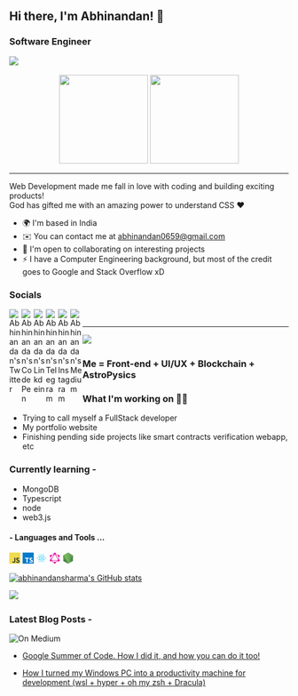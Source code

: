 ## Hi there, I'm Abhinandan! 👋
### Software Engineer

![](https://komarev.com/ghpvc/?username=abhinandansharma&color=blueviolet)
<p align="center"> <img src="https://octodex.github.com/images/daftpunktocat-thomas.gif" height="160" width="160"> <img src="https://octodex.github.com/images/daftpunktocat-guy.gif" height="160" width="160"> </p>

-----------------
Web Development made me fall in love with coding and building exciting products!  
God has gifted me with an amazing power to understand CSS ❤️

* 🌍  I'm based in India
* ✉️  You can contact me at [abhinandan0659@gmail.com](mailto:abhinandan0659@gmail.com)
* 🤝  I'm open to collaborating on interesting projects
* ⚡  I have a Computer Engineering background, but most of the credit goes to Google and Stack Overflow xD

### Socials
<p align="left">

<a href="https://twitter.com/notjustadev">
  <img align="left" alt="Abhinandan's Twitter" width="22px" src="https://user-images.githubusercontent.com/35263182/173191290-b2e8ca4b-2eab-438e-8ad1-603c24bfd2da.png"/>
</a>
<a href="https://codepen.io/abhinandansharma">
  <img align="left" alt="Abhinandan's CodePen" width="22px" src="https://user-images.githubusercontent.com/35263182/173191693-3862a52f-6cf0-4be0-8093-7f50f5819a3f.png" />
</a>
<a href="https://www.linkedin.com/in/abhinandan-sharma-672299150/">
  <img align="left" alt="Abhinandan's Linkdein" width="22px" src="https://user-images.githubusercontent.com/35263182/173191332-989a9e9c-57f9-4d73-b311-d3bcecbc6e48.png" />
</a>
<a href="https://t.me/abhinandan0659">
  <img align="left" alt="Abhinandan's Telegram" width="22px" src="https://user-images.githubusercontent.com/35263182/173191559-3eb57002-e484-4f80-a9e6-8302b546a0b5.png" />
</a>
<a href="https://instagram.com/_abhinandansharma">
  <img align="left" alt="Abhinandan's Instagram" width="22px" src="https://user-images.githubusercontent.com/35263182/173191357-4967e888-c340-4b1b-83c0-c027bd5f0b52.png" />
</a>
 <a href="https://medium.com/@abhinandan0659">
  <img align="left" alt="Abhinandan's Medium" width="22px" src="https://user-images.githubusercontent.com/35263182/173191404-e45bb7e5-e70d-4cab-99c5-bc8056dea12f.png" />
</a>
 
<!-- <a href="https://github.com/abhinandansharma">
  <img align="left" alt="Abhinandan's Github" width="22px" src="https://cdn.jsdelivr.net/npm/simple-icons@v3/icons/github.svg" />
</a>
<a href="https://www.facebook.com/abhinandan0659">
  <img align="left" alt="Abhinandan's Facebook" width="22px" src="https://cdn.jsdelivr.net/npm/simple-icons@v3/icons/facebook.svg" />
</a>-->

</p>

<br/>

------

<a href="https://www.twitter.com/notjustadev" target="_blank" rel="noreferrer"><img
src="https://img.shields.io/twitter/follow/notjustadev?logo=twitter&style=for-the-badge&color=0891b2&labelColor=171717"
/></a>

### Me = Front-end + UI/UX + Blockchain + AstroPysics 
<!--
- 🔭 I’m currently working on ...
- 🌱 I’m currently learning ...
- 👯 I’m looking to collaborate on ...
- 🤔 I’m looking for help with ...
- 💬 Ask me about ...
- 📫 How to reach me: ...
- 😄 Pronouns: ...
- ⚡ Fun fact: ...

-->
### What I'm working on 👨‍💻 
- Trying to call myself a FullStack developer
- My portfolio website
- Finishing pending side projects like smart contracts verification webapp, etc

### Currently learning -
- MongoDB
- Typescript
- node
- web3.js

#### - Languages and Tools ...
<p>
<code><img height="20" src="https://raw.githubusercontent.com/github/explore/80688e429a7d4ef2fca1e82350fe8e3517d3494d/topics/javascript/javascript.png"></code>
<code><img height="20" src="https://raw.githubusercontent.com/github/explore/80688e429a7d4ef2fca1e82350fe8e3517d3494d/topics/typescript/typescript.png"></code>
<code><img height="20" src="https://raw.githubusercontent.com/github/explore/80688e429a7d4ef2fca1e82350fe8e3517d3494d/topics/react/react.png"></code>
<code><img height="20" src="https://raw.githubusercontent.com/github/explore/5c058a388828bb5fde0bcafd4bc867b5bb3f26f3/topics/graphql/graphql.png"></code>
<code><img height="20" src="https://raw.githubusercontent.com/github/explore/80688e429a7d4ef2fca1e82350fe8e3517d3494d/topics/nodejs/nodejs.png"></code>  
</p>


<a href="http://www.github.com/abhinandansharma"><img src="https://github-readme-stats.vercel.app/api?username=abhinandansharma&show_icons=true&hide=&count_private=true&title_color=8c38dc&text_color=d3d5de&icon_color=8c38dc&bg_color=282a36&hide_border=true&show_icons=true&include_all_commits=true" alt="abhinandansharma's GitHub stats" /></a>


<a href="http://www.github.com/abhinandansharma"><img src="https://github-readme-streak-stats.herokuapp.com/?user=abhinandansharma&stroke=d3d5de&background=282a36&ring=8c38dc&fire=8c38dc&currStreakNum=d3d5de&currStreakLabel=8c38dc&sideNums=d3d5de&sideLabels=d3d5de&dates=d3d5de&hide_border=true" /></a>

### Latest Blog Posts -
![On Medium](https://img.shields.io/badge/Medium-12100E?style=for-the-badge&logo=medium&logoColor=white)
- [Google Summer of Code. How I did it, and how you can do it too!
](https://medium.com/@abhinandan0659/google-summer-of-code-how-i-did-it-and-how-you-can-do-it-too-22e51201a1e0?source=friends_link&sk=8d198b3a537d3a4411b55ad3ce0ba94f) 

 - [How I turned my Windows PC into a productivity machine for development (wsl + hyper + oh my zsh + Dracula)](https://medium.com/@abhinandan0659/how-i-turned-my-windows-pc-into-a-productivity-machine-for-development-wsl-hyper-oh-my-zsh-79ee614afbd2?source=friends_link&sk=b1e866afd6ebc05471f8247fe6e57f91) 
